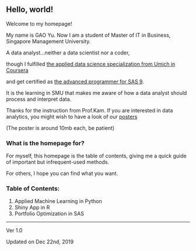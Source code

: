## Hello, world!

Welcome to my homepage!

My name is GAO Yu. Now I am a student of Master of IT in Business, Singapore Management University.

A data analyst...neither a data scientist nor a coder,

though I fulfilled [the applied data science specialization from Umich in Coursera](https://github.com/YGAO359/YGAO359.github.io/blob/master/image/Data%20Science%20in%20Python.png)

and get certified as [the advanced programmer for SAS 9](https://github.com/YGAO359/YGAO359.github.io/blob/master/image/SAS%20Adv.png).

It is the learning in SMU that makes me aware of how a data analyst should process and interpret data. 

Thanks for the instruction from Prof.Kam. If you are interested in data analytics, you might wish to have a look of our [posters](https://github.com/YGAO359/YGAO359.github.io/tree/master/image/shared%20posters)

(The poster is around 10mb each, be patient)



### What is the homepage for?

For myself, this homepage is the table of contents, giving me a quick guide of important but infrequent-used methods.

For others, I hope you can find what you want.

### Table of Contents:
1. Applied Machine Learning in Python
2. Shiny App in R
3. Portfolio Optimization in SAS



___

Ver 1.0

Updated on Dec 22nd, 2019
